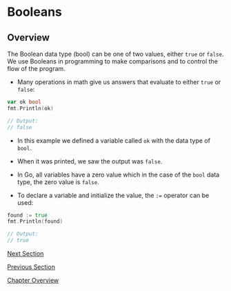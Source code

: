# Booleans

## Overview

The Boolean data type (bool) can be one of two values, either `true` or `false`. We use Booleans in programming to make
comparisons and to control the flow of the program.

- Many operations in math give us answers that evaluate to either `true` or `false`:

```go
var ok bool
fmt.Println(ok)

// Output:
// false
```

- In this example we defined a variable called `ok` with the data type of `bool`.
- When it was printed, we saw the output was `false`.
- In Go, all variables have a zero value which in the case of the `bool` data type, the zero value is `false`.


- To declare a variable and initialize the value, the `:=` operator can be used:

```go
found := true
fmt.Println(found)

// Output:
// true
```

[Next Section](06-strings.md)

[Previous Section](04-numeric-types.md)

[Chapter Overview](README.md)